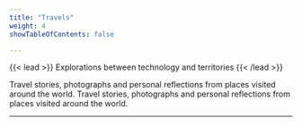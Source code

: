 ```yaml
---
title: "Travels"
weight: 4
showTableOfContents: false

---
```


{{< lead >}}
Explorations between technology and territories
{{< /lead >}}

Travel stories, photographs and personal reflections from places visited around the world. Travel stories, photographs and personal reflections from places visited around the world.

---
